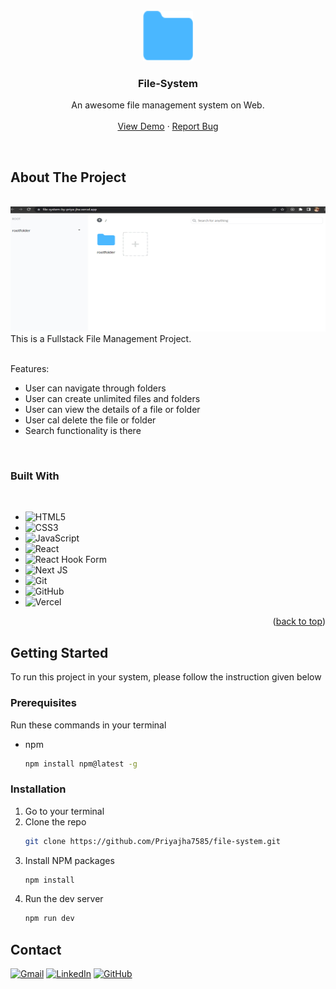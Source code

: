 
<!-- PROJECT LOGO -->
<br />
<div align="center">
  <a href="https://github.com/othneildrew/Best-README-Template">
    <!-- <img src="https://cdn.icon-icons.com/icons2/2963/PNG/512/macos_big_sur_folder_icon_186046.png" alt="Logo" width="80" height="80"> -->
    <img src="./src/assets/Shape.png" alt="Logo" width="80" height="80">
  </a>

  <h3 align="center">File-System</h3>

  <p align="center">
    An awesome file management system on Web.
    <br />
    <br />
    <a href="https://file-system-by-priya-jha.vercel.app/">View Demo</a>
    ·
    <a href="https://github.com/Priyajha7585/file-system/issues">Report Bug</a>
    <!-- ·
    <a href="https://github.com/othneildrew/Best-README-Template/issues">Request Feature</a> -->
  </p>
</div>

<br/>


<!-- ABOUT THE PROJECT -->
## About The Project

<br/>

<img src="src/assets/Screenshot.png" alt="Logo" width="100%" height="200" />

<br/>
This is a Fullstack File Management Project.
<br/><br>

Features:<br>
* User can navigate through folders
* User can create unlimited files and folders
* User can view the details of a file or folder
* User cal delete the file or folder
* Search functionality is there

<br/>


### Built With
<br/>

* ![HTML5](https://img.shields.io/badge/html5-%23E34F26.svg?style=for-the-badge&logo=html5&logoColor=white)
* ![CSS3](https://img.shields.io/badge/css3-%231572B6.svg?style=for-the-badge&logo=css3&logoColor=white)
* ![JavaScript](https://img.shields.io/badge/javascript-%23323330.svg?style=for-the-badge&logo=javascript&logoColor=%23F7DF1E)
* ![React](https://img.shields.io/badge/react-%2320232a.svg?style=for-the-badge&logo=react&logoColor=%2361DAFB)
* ![React Hook Form](https://img.shields.io/badge/React%20Hook%20Form-%23EC5990.svg?style=for-the-badge&logo=reacthookform&logoColor=white)
* ![Next JS](https://img.shields.io/badge/Next-black?style=for-the-badge&logo=next.js&logoColor=white)
* ![Git](https://img.shields.io/badge/git-%23F05033.svg?style=for-the-badge&logo=git&logoColor=white)
* ![GitHub](https://img.shields.io/badge/github-%23121011.svg?style=for-the-badge&logo=github&logoColor=white)
* ![Vercel](https://img.shields.io/badge/vercel-%23000000.svg?style=for-the-badge&logo=vercel&logoColor=white)

<p align="right">(<a href="#readme-top">back to top</a>)</p>



<!-- GETTING STARTED -->
## Getting Started

To run this project in your system, please follow the instruction given below

### Prerequisites

Run these commands in your terminal
* npm
  ```sh
  npm install npm@latest -g
  ```

### Installation


1. Go to your terminal
2. Clone the repo
   ```sh
   git clone https://github.com/Priyajha7585/file-system.git
   ```
3. Install NPM packages
   ```sh
   npm install
   ```
4. Run the dev server
   ```sh
   npm run dev
   ```


<!-- CONTACT -->
## Contact

[![Gmail](https://img.shields.io/badge/Gmail-D14836?style=for-the-badge&logo=gmail&logoColor=white)](priyajha7585@gmail.com)
[![LinkedIn](https://img.shields.io/badge/linkedin-%230077B5.svg?style=for-the-badge&logo=linkedin&logoColor=white)](https://www.linkedin.com/in/priyajha7585/)
[![GitHub](https://img.shields.io/badge/github-%23121011.svg?style=for-the-badge&logo=github&logoColor=white)](https://github.com/Priyajha7585)

